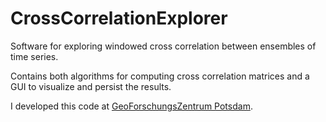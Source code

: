 CrossCorrelationExplorer
========================

Software for exploring windowed cross correlation between ensembles of time series.

Contains both algorithms for computing cross correlation matrices and a GUI to visualize and persist the results.

I developed this code at [GeoForschungsZentrum Potsdam](www.gfz-potsdam.de).

